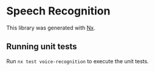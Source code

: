# Speech Recognition

This library was generated with [Nx](https://nx.dev).

## Running unit tests

Run `nx test voice-recognition` to execute the unit tests.
